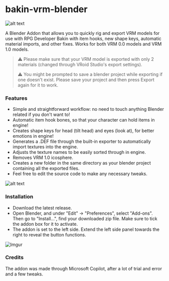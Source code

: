 # bakin-vrm-blender

![alt text](https://i.imgur.com/7P59bZx.png)

A Blender Addon that allows you to quickly rig and export VRM models for use with RPG Developer Bakin with item hooks, new shape keys, automatic material imports, and other fixes.
Works for both VRM 0.0 models and VRM 1.0 models.

>⚠️ Please make sure that your VRM model is exported with only 2 materials (changed through VRoid Studio's export settings).
>
>⚠️ You might be prompted to save a blender project while exporting if one doesn't exist. Please save your project and then press Export again for it to work.

### Features
- Simple and straightforward workflow: no need to touch anything Blender related if you don't want to!
- Automatic item hook bones, so that your character can hold items in engine!
- Creates shape keys for head (tilt head) and eyes (look at), for better emotions in engine!
- Generates a .DEF file through the built-in exporter to automatically import textures into the engine.
- Adjusts the texture names to be easily sorted through in engine.
- Removes VRM 1.0 icosphere.
- Creates a new folder in the same directory as your blender project containing all the exported files.
- Feel free to edit the source code to make any necessary tweaks.

![alt text](https://i.imgur.com/Y1BLewc.png)

### Installation
- Download the latest release.
- Open Blender, and under "Edit" -> "Preferences", select "Add-ons". Then go to "Install...", find your downloaded zip file. Make sure to tick the addon box for it to activate.
- The addon is set to the left side. Extend the left side panel towards the right to reveal the button functions.

![Imgur](https://i.imgur.com/6eNARrZ.png)

### Credits
The addon was made through Microsoft Copilot, after a lot of trial and error and a few tweaks.
